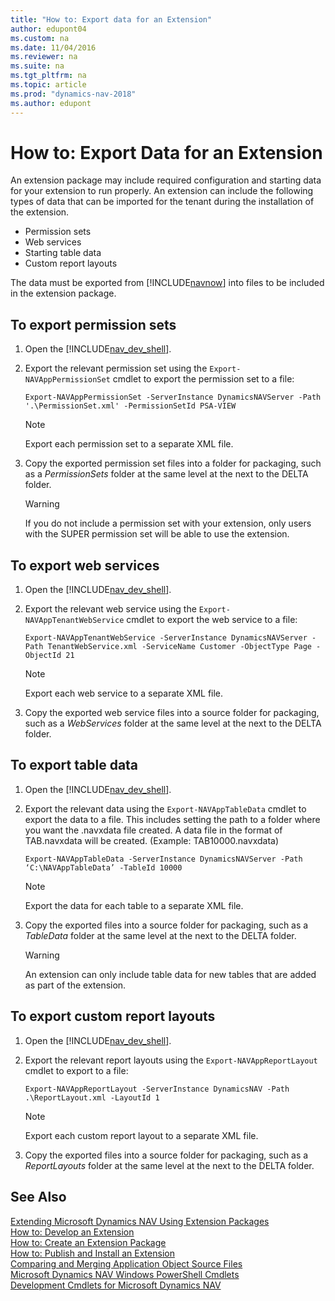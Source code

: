 ```yaml
---
title: "How to: Export data for an Extension"
author: edupont04
ms.custom: na
ms.date: 11/04/2016
ms.reviewer: na
ms.suite: na
ms.tgt_pltfrm: na
ms.topic: article
ms.prod: "dynamics-nav-2018"
ms.author: edupont
---
```

# How to: Export Data for an Extension
An extension package may include required configuration and starting data for your extension to run properly. An extension can include the following types of data that can be imported for the tenant during the installation of the extension.  

- Permission sets
- Web services
- Starting table data
- Custom report layouts

The data must be exported from [!INCLUDE[navnow](includes/navnow_md.md)] into files to be included in the extension package.

## To export permission sets
1.	Open the [!INCLUDE[nav_dev_shell](includes/nav_dev_shell_md.md)].
2.	Export the relevant permission set using the `Export-NAVAppPermissionSet` cmdlet to export the permission set to a file:

    `Export-NAVAppPermissionSet -ServerInstance DynamicsNAVServer -Path '.\PermissionSet.xml' -PermissionSetId PSA-VIEW`

    > [!NOTE]  
    >  Export each permission set to a separate XML file.

3.	Copy the exported permission set files into a folder for packaging, such as a *PermissionSets* folder at the same level at the next to the DELTA folder.
    > [!WARNING]  
    > If you do not include a permission set with your extension, only users with the SUPER permission set will be able to use the extension.

## To export web services
1.	Open the [!INCLUDE[nav_dev_shell](includes/nav_dev_shell_md.md)].
2.	Export the relevant web service using the `Export-NAVAppTenantWebService` cmdlet to export the web service to a file:

    `Export-NAVAppTenantWebService -ServerInstance DynamicsNAVServer -Path TenantWebService.xml -ServiceName Customer -ObjectType Page -ObjectId 21`

    > [!NOTE]  
    >  Export each web service to a separate XML file.

3.	Copy the exported web service files into a source folder for packaging, such as a *WebServices* folder at the same level at the next to the DELTA folder.

## To export table data
1.	Open the [!INCLUDE[nav_dev_shell](includes/nav_dev_shell_md.md)].
2.	Export the relevant data using the `Export-NAVAppTableData` cmdlet to export the data to a file. This includes setting the path to a folder where you want the .navxdata file created. A data file in the format of TAB<TABLEID>.navxdata will be created. (Example: TAB10000.navxdata)

    `Export-NAVAppTableData -ServerInstance DynamicsNAVServer -Path ‘C:\NAVAppTableData’ -TableId 10000`

    > [!NOTE]  
    >  Export the data for each table to a separate XML file.

3.	Copy the exported files into a source folder for packaging, such as a *TableData* folder at the same level at the next to the DELTA folder.
    >[!WARNING]
    > An extension can only include table data for new tables that are added as part of the extension.

## To export custom report layouts

1.	Open the [!INCLUDE[nav_dev_shell](includes/nav_dev_shell_md.md)].
2.	Export the relevant report layouts using the `Export-NAVAppReportLayout` cmdlet to export to a file:

    `Export-NAVAppReportLayout -ServerInstance DynamicsNAV -Path .\ReportLayout.xml -LayoutId 1`

    > [!NOTE]  
    >  Export each custom report layout to a separate XML file.

3.	Copy the exported files into a source folder for packaging, such as a *ReportLayouts* folder at the same level at the next to the DELTA folder.

## See Also  
[Extending Microsoft Dynamics NAV Using Extension Packages](Extending-Microsoft-Dynamics-NAV-Using-Extension-Packages.md)  
[How to: Develop an Extension](How-to--Develop-an-Extension.md)  
[How to: Create an Extension Package](How-to--Create-an-Extension-Package.md)  
[How to: Publish and Install an Extension](How-to--Publish-and-Install-an-Extension.md)   
[Comparing and Merging Application Object Source Files](Comparing-and-Merging-Application-Object-Source-Files.md)  
[Microsoft Dynamics NAV Windows PowerShell Cmdlets](Microsoft-Dynamics-NAV-Windows-PowerShell-Cmdlets.md)  
[Development Cmdlets for Microsoft Dynamics NAV](http://go.microsoft.com/fwlink/?LinkID=510540)
